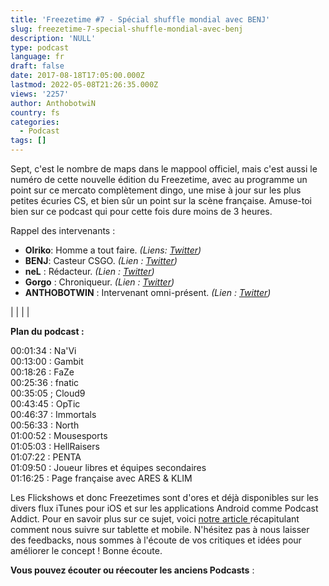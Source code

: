 ```yaml
---
title: 'Freezetime #7 - Spécial shuffle mondial avec BENJ'
slug: freezetime-7-special-shuffle-mondial-avec-benj
description: 'NULL'
type: podcast
language: fr
draft: false
date: 2017-08-18T17:05:00.000Z
lastmod: 2022-05-08T21:26:35.000Z
views: '2257'
author: AnthobotwiN
country: fs
categories:
  - Podcast
tags: []
---
```

Sept, c'est le nombre de maps dans le mappool officiel, mais c'est aussi le numéro de cette nouvelle édition du Freezetime, avec au programme un point sur ce mercato complètement dingo, une mise à jour sur les plus petites écuries CS, et bien sûr un point sur la scène française. Amuse-toi bien sur ce podcast qui pour cette fois dure moins de 3 heures.

Rappel des intervenants :

* **Olriko**: Homme a tout faire. _(Liens: [Twitter](https://twitter.com/Olriko%5F42))_
* **BENJ**: Casteur CSGO. _(Lien : [Twitter](https://twitter.com/SirBENJD))_
* **neL** : Rédacteur. _(Lien : [Twitter](https://twitter.com/neLendirekt))_
* **Gorgo** : Chroniqueur. _(Lien : [Twitter](https://twitter.com/Gorgorot38))_
* **ANTHOBOTWIN** : Intervenant omni-présent. _(Lien : [Twitter](https://twitter.com/AnthobotwiN))_

|  |
|  |

  
**Plan du podcast :**

00:01:34 : Na'Vi  
00:13:00 : Gambit  
00:18:26 : FaZe  
00:25:36 : fnatic  
00:35:05 ; Cloud9  
00:43:45 : OpTic  
00:46:37 : Immortals  
00:56:33 : North  
01:00:52 : Mousesports  
01:05:03 : HellRaisers  
01:07:22 : PENTA  
01:09:50 : Joueur libres et équipes secondaires  
01:16:25 : Page française avec ARES & KLIM

Les Flickshows et donc Freezetimes sont d'ores et déjà disponibles sur les divers flux iTunes pour iOS et sur les applications Android comme Podcast Addict. Pour en savoir plus sur ce sujet, voici [notre article ](https:///flash/comment-ecouter-le-flickshow-sur-telephone-et-tablette/209)récapitulant comment nous suivre sur tablette et mobile. N'hésitez pas à nous laisser des feedbacks, nous sommes à l'écoute de vos critiques et idées pour améliorer le concept ! Bonne écoute.

**Vous pouvez écouter ou réecouter les anciens Podcasts** :
